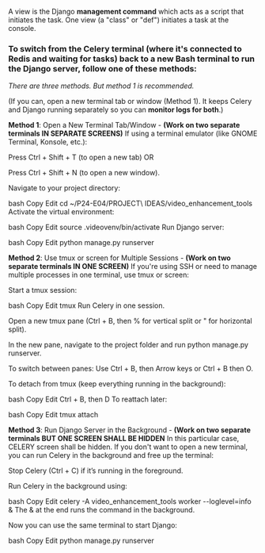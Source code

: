 A view is the Django **management command** which acts as a script that initiates the task. One view (a "class" or "def") initiates a task at the console.

### To switch from the Celery terminal (where it's connected to Redis and waiting for tasks) back to a new Bash terminal to run the Django server, follow one of these methods: 


*There are three methods. But method 1 is recommended.*

(If you can, open a new terminal tab or window (Method 1). It keeps Celery and Django running separately so you can **monitor logs for both**.)

**Method 1**: Open a New Terminal Tab/Window - **(Work on two separate terminals IN SEPARATE SCREENS)**
If using a terminal emulator (like GNOME Terminal, Konsole, etc.):

Press Ctrl + Shift + T (to open a new tab) OR

Press Ctrl + Shift + N (to open a new window).

Navigate to your project directory:

bash
Copy
Edit
cd ~/P24-E04/PROJECT\ IDEAS/video_enhancement_tools
Activate the virtual environment:

bash
Copy
Edit
source .videovenv/bin/activate
Run Django server:

bash
Copy
Edit
python manage.py runserver

**Method 2**: Use tmux or screen for Multiple Sessions - **(Work on two separate terminals IN ONE SCREEN)**
If you're using SSH or need to manage multiple processes in one terminal, use tmux or screen:

Start a tmux session:

bash
Copy
Edit
tmux
Run Celery in one session.

Open a new tmux pane (Ctrl + B, then % for vertical split or " for horizontal split).

In the new pane, navigate to the project folder and run python manage.py runserver.

To switch between panes:
Use Ctrl + B, then Arrow keys or Ctrl + B then O.

To detach from tmux (keep everything running in the background):

bash
Copy
Edit
Ctrl + B, then D
To reattach later:

bash
Copy
Edit
tmux attach

**Method 3**: Run Django Server in the Background - **(Work on two separate terminals BUT ONE SCREEN SHALL BE HIDDEN** In this particular case, CELERY screen shall be hidden.
If you don't want to open a new terminal, you can run Celery in the background and free up the terminal:

Stop Celery (Ctrl + C) if it’s running in the foreground.

Run Celery in the background using:

bash
Copy
Edit
celery -A video_enhancement_tools worker --loglevel=info &
The & at the end runs the command in the background.

Now you can use the same terminal to start Django:

bash
Copy
Edit
python manage.py runserver